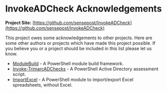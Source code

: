 # InvokeADCheck Acknowledgements

**Project Site:** [https://github.com/sensepost/InvokeADCheck](https://github.com/sensepost/InvokeADCheck)

This project owes some acknowledgements to other projects. Here are some other authors or projects which have made this project possible. If you believe you or a project should be included in this list please let us know.

* [ModuleBuild](https://github.com/ModuleBuild/ModuleBuild) - A PowerShell module build framework.
* [Invoke-TrimarcADChecks](https://github.com/Trimarc/Invoke-TrimarcADChecks/) - A PowerShell Active Directory assessment script.
* [ImportExcel](https://github.com/dfinke/ImportExcel) - A  PowerShell module to import/export Excel spreadsheets, without Excel.
